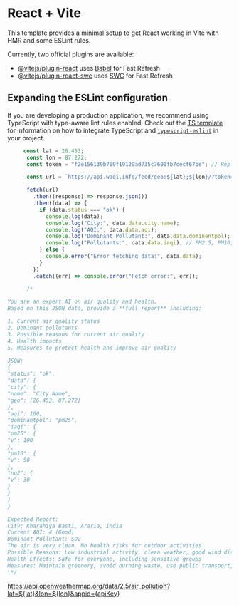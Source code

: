 # React + Vite

This template provides a minimal setup to get React working in Vite with HMR and some ESLint rules.

Currently, two official plugins are available:

- [@vitejs/plugin-react](https://github.com/vitejs/vite-plugin-react/blob/main/packages/plugin-react) uses [Babel](https://babeljs.io/) for Fast Refresh
- [@vitejs/plugin-react-swc](https://github.com/vitejs/vite-plugin-react/blob/main/packages/plugin-react-swc) uses [SWC](https://swc.rs/) for Fast Refresh

## Expanding the ESLint configuration

If you are developing a production application, we recommend using TypeScript with type-aware lint rules enabled. Check out the [TS template](https://github.com/vitejs/vite/tree/main/packages/create-vite/template-react-ts) for information on how to integrate TypeScript and [`typescript-eslint`](https://typescript-eslint.io) in your project.

```js
     const lat = 26.453;
      const lon = 87.272;
      const token = "f2e156139b769f19129ad735c7600fb7cecf67be"; // Replace with your API token

      const url = `https://api.waqi.info/feed/geo:${lat};${lon}/?token=${token}`;

      fetch(url)
        .then((response) => response.json())
        .then((data) => {
          if (data.status === "ok") {
            console.log(data);
            console.log("City:", data.data.city.name);
            console.log("AQI:", data.data.aqi);
            console.log("Dominant Pollutant:", data.data.dominentpol);
            console.log("Pollutants:", data.data.iaqi); // PM2.5, PM10, NO2, etc.
          } else {
            console.error("Error fetching data:", data.data);
          }
        })
        .catch((err) => console.error("Fetch error:", err));

      /*

You are an expert AI on air quality and health.
Based on this JSON data, provide a **full report** including:

1. Current air quality status
2. Dominant pollutants
3. Possible reasons for current air quality
4. Health impacts
5. Measures to protect health and improve air quality

JSON:
{
"status": "ok",
"data": {
"city": {
"name": "City Name",
"geo": [26.453, 87.272]
},
"aqi": 100,
"dominantpol": "pm25",
"iaqi": {
"pm25": {
"v": 100
},
"pm10": {
"v": 50
},
"no2": {
"v": 30
}
}
}
}

Expected Report:
City: Kharahiya Basti, Araria, India
Current AQI: 4 (Good)
Dominant Pollutant: SO2
The air is very clean. No health risks for outdoor activities.
Possible Reasons: Low industrial activity, clean weather, good wind dispersion
Health Effects: Safe for everyone, including sensitive groups
Measures: Maintain greenery, avoid burning waste, use public transport, monitor air quality regularly
\*/
```


https://api.openweathermap.org/data/2.5/air_pollution?lat=${lat}&lon=${lon}&appid={apiKey}

